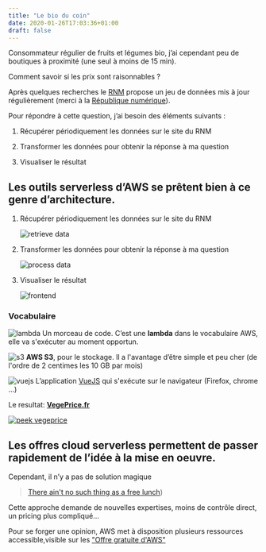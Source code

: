 ```yaml
---
title: "Le bio du coin"
date: 2020-01-26T17:03:36+01:00
draft: false
---
```


Consommateur régulier de fruits et légumes bio, j’ai cependant peu de
boutiques à proximité (une seul à moins de 15 min).

Comment savoir si les prix sont raisonnables ?

Après quelques recherches le [RNM](https://rnm.franceagrimer.fr/accueil)
propose un jeu de données mis à jour régulièrement (merci à la
[République numérique](https://www.legifrance.gouv.fr/affichTexte.do?cidTexte=JORFTEXT000033202746&dateTexte=&categorieLien=id)).


Pour répondre à cette question, j’ai besoin des éléments suivants :

1. Récupérer périodiquement les données sur le site du RNM

2. Transformer les données pour obtenir la réponse à ma question

3. Visualiser le résultat

<!--remettre en ordre-->

## Les outils serverless d’AWS se prêtent bien à ce genre d’architecture.

1. Récupérer périodiquement les données sur le site du RNM

   ![retrieve data](/img/vegeprice/image5.png)

2. Transformer les données pour obtenir la réponse à ma question

   ![process data](/img/vegeprice/image3.png)

3. Visualiser le résultat

   ![frontend](/img/vegeprice/image1.png)

### Vocabulaire

![lambda](/img/vegeprice/image6.png) Un morceau de code. C’est une **lambda** dans le vocabulaire AWS, elle va s'exécuter au moment opportun.

![s3](/img/vegeprice/image4.png) **AWS S3**, pour le stockage. Il a l'avantage d’être simple et peu cher (de
l'ordre de 2 centimes les 10 GB par mois)

![vuejs](/img/vegeprice/image2.png) L’application [VueJS](https://vuejs.org/) qui s'exécute sur le navigateur (Firefox,
chrome …)

Le resultat: **[VegePrice.fr](https://vegeprice.fr)**

[![peek vegeprice](/img/vegeprice/peek-vegeprice.apng)](https://vegeprice.fr)

## Les offres cloud serverless permettent de passer rapidement de l’idée à la mise en oeuvre.

Cependant, il n’y a pas de solution magique

> [There ain't no such thing as a free
> lunch](https://en.wikipedia.org/wiki/There_ain%27t_no_such_thing_as_a_free_lunch))

Cette approche demande de nouvelles expertises, moins de
contrôle direct, un pricing plus compliqué…

Pour se forger une opinion,
AWS met à disposition plusieurs ressources accessible,visible sur les
["Offre gratuite
d'AWS"](https://aws.amazon.com/fr/free/?audit=2019q1&all-free-tier.sort-by=item.additionalFields.SortRank&all-free-tier.sort-order=asc&awsf.Free%20Tier%20Types=tier%23always-free)

